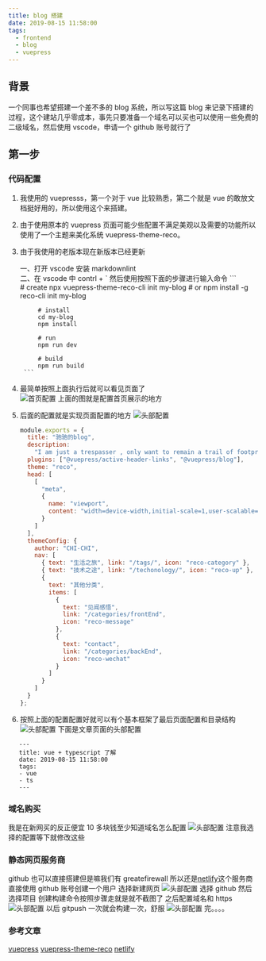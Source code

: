 ```yaml
---
title: blog 搭建
date: 2019-08-15 11:58:00
tags:
  - frontend
  - blog
  - vuepress
---
```


## 背景

一个同事也希望搭建一个差不多的 blog 系统，所以写这篇 blog 来记录下搭建的过程，这个建站几乎零成本，事先只要准备一个域名可以买也可以使用一些免费的二级域名，然后使用 vscode，申请一个 github 账号就行了

## 第一步

### 代码配置

1. 我使用的 vuepresss，第一个对于 vue 比较熟悉，第二个就是 vue 的敢放文档挺好用的，所以使用这个来搭建。

2. 由于使用原本的 vuepress 页面可能少些配置不满足美观以及需要的功能所以使用了一个主题来美化系统 vuepress-theme-reco。

3. 由于我使用的老版本现在新版本已经更新

    一、打开 vscode 安装 markdownlint  
    二、在 vscode 中 contrl + ` 然后使用按照下面的步骤进行输入命令
         ```  
         # create
         npx vuepress-theme-reco-cli init my-blog # or
         npm install -g
         reco-cli init my-blog

            # install
            cd my-blog
            npm install

            # run
            npm run dev

            # build
            npm run build
        ```

4. 最简单按照上面执行后就可以看见页面了  
    ![首页配置](./access/blogbuild/home.png)
    上面的图就是配置首页展示的地方

5. 后面的配置就是实现页面配置的地方
    ![头部配置](./access/blogbuild/tag.png)
    ```js 
    module.exports = {
      title: "驰驰的blog",
      description:
        "I am just a trespasser , only want to remain a trail of footprints for you",
      plugins: ["@vuepress/active-header-links", "@vuepress/blog"],
      theme: "reco",
      head: [
        [
          "meta",
          {
            name: "viewport",
            content: "width=device-width,initial-scale=1,user-scalable=no"
          }
        ]
      ],
      themeConfig: {
        author: "CHI-CHI",
        nav: [
          { text: "生活之旅", link: "/tags/", icon: "reco-category" },
          { text: "技术之途", link: "/techonology/", icon: "reco-up" },
          {
            text: "其他分类",
            items: [
              {
                text: "见闻感悟",
                link: "/categories/frontEnd",
                icon: "reco-message"
              },
              {
                text: "contact",
                link: "/categories/backEnd",
                icon: "reco-wechat"
              }
            ]
          }
        ]
      }
    };
    ```
6.  按照上面的配置配置好就可以有个基本框架了最后页面配置和目录结构
    ![头部配置](./access/blogbuild/file.png)
    下面是文章页面的头部配置

```
   ---
   title: vue + typescript 了解
   date: 2019-08-15 11:58:00
   tags:
   - vue
   - ts
   ---
```

### 域名购买

我是在新网买的反正便宜 10 多块钱至少知道域名怎么配置
![头部配置](./access/blogbuild/newnet.png)
注意我选择的配置等下就修改这些

### 静态网页服务商

github 也可以直接搭建但是嘛我们有 greatefirewall 所以还是[netlify](https://www.netlify.com/)这个服务商直接使用 github 账号创建一个用户
选择新建网页
![头部配置](./access/blogbuild/netlify.png)
选择 github
然后选择项目
创建构建命令按照步骤走就是就不截图了
之后配置域名和 https
![头部配置](./access/blogbuild/netlify2.png)
以后 gitpush 一次就会构建一次，舒服
![头部配置](./access/blogbuild/project.png)
完。。。。

### 参考文章

[vuepress](https://vuepress.vuejs.org/)
[vuepress-theme-reco](https://vuepress-theme-reco.recoluan.com/)
[netlify](https://www.cnblogs.com/codernie/p/9062104.html)
